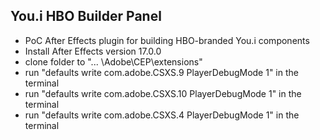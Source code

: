 ## You.i HBO Builder Panel

- PoC After Effects plugin for building HBO-branded You.i components
- Install After Effects version 17.0.0
- clone folder to "... \Adobe\CEP\extensions\"
- run "defaults write com.adobe.CSXS.9 PlayerDebugMode 1" in the terminal
- run "defaults write com.adobe.CSXS.10 PlayerDebugMode 1" in the terminal
- run "defaults write com.adobe.CSXS.4 PlayerDebugMode 1" in the terminal
